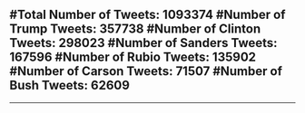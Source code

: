 #Total Number of Tweets: 1093374 
#Number of Trump Tweets: 357738
#Number of Clinton Tweets: 298023
#Number of Sanders Tweets: 167596
#Number of Rubio Tweets: 135902
#Number of Carson Tweets: 71507
#Number of Bush Tweets: 62609
---
---

